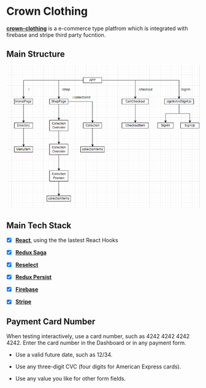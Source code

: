 # Crown Clothing 
**[crown-clothing](https://crown-clothig.herokuapp.com/)** is a e-commerce type platfrom which is integrated with firebase and stripe third party fucntion.

## Main Structure

![crown-clothing](src/assets/crown-clothing.png)


## Main Tech Stack

- [x] **[React](https://reactjs.org/docs/hooks-intro.html)**, using the the lastest React Hooks
- [x] **[Redux Saga](https://redux-saga.js.org/docs/introduction/GettingStarted)** 
- [x] **[Reselect](https://github.com/reduxjs/reselect)**
- [x] **[Redux Persist](https://github.com/rt2zz/redux-persist)**
- [x] **[Firebase](https://firebase.google.com/)**
- [x] **[Stripe](https://stripe.com/docs/testing#testing-interactively)**


## Payment Card Number

When testing interactively, use a card number, such as 4242 4242 4242 4242. Enter the card number in the Dashboard or in any payment form.

- Use a valid future date, such as 12/34.
  
- Use any three-digit CVC (four digits for American Express cards).
  
- Use any value you like for other form fields.